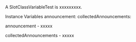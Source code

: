A SlotClassVariableTest is xxxxxxxxx.Instance Variables	announcement:		<Object>	collectedAnnouncements:		<Object>announcement	- xxxxxcollectedAnnouncements	- xxxxx